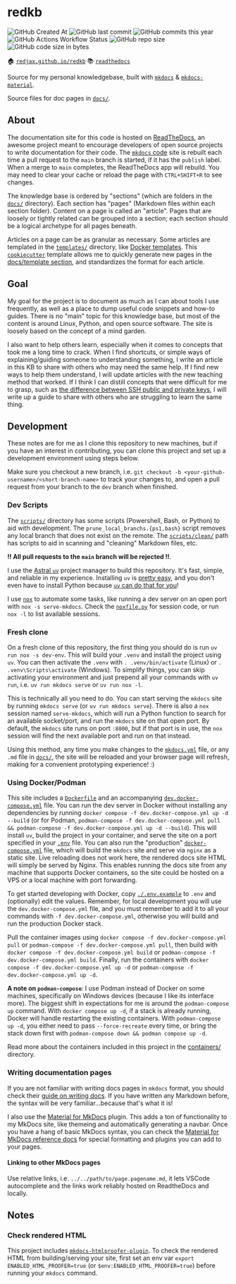 # redkb

![GitHub Created At](https://img.shields.io/github/created-at/redjax/redkb)
![GitHub last commit](https://img.shields.io/github/last-commit/redjax/redkb)
![GitHub commits this year](https://img.shields.io/github/commit-activity/y/redjax/redkb)
![GitHub Actions Workflow Status](https://img.shields.io/github/actions/workflow/status/redjax/redkb/deploy_docs.yml)
![GitHub repo size](https://img.shields.io/github/repo-size/redjax/redkb)
![GitHub code size in bytes](https://img.shields.io/github/languages/code-size/redjax/redkb)

🏠 [`redjax.github.io/redkb`](https://redjax.github.io/redkb)
📚 [`readthedocs`](https://redkb.readthedocs.io/en)

Source for my personal knowledgebase, built with [`mkdocs`](https://www.mkdocs.org/) & [`mkdocs-material`](https://squidfunk.github.io/mkdocs-material/).

Source files for doc pages in [`docs/`](./docs/).

## About

The documentation site for this code is hosted on [ReadTheDocs](https://about.readthedocs.com), an awesome project meant to encourage developers of open source projects to write documentation for their code. The [`mkdocs` code](./docs) site is rebuilt each time a pull request to the `main` branch is started, if it has the `publish` label. When a merge to `main` completes, the ReadTheDocs app will rebuild. You may need to clear your cache or reload the page with `CTRL+SHIFT+R` to see changes.

The knowledge base is ordered by "sections" (which are folders in the [`docs/`](./docs) directory). Each section has "pages" (Markdown files within each section folder). Content on a page is called an "article". Pages that are loosely or tightly related can be grouped into a section; each section should be a logical archetype for all pages beneath.

Articles on a page can be as granular as necessary. Some articles are templated in the [`templates/`](./templates/) directory, like [Docker templates](./templates/docs/containers/docker_template_page/). This [`cookiecutter`](https://cookiecutter.readthedocs.io/en/stable/) template allows me to quickly generate new pages in the [docs/template section](./docs/template/), and standardizes the format for each article.

## Goal

My goal for the project is to document as much as I can about tools I use frequently, as well as a place to dump useful code snippets and how-to guides. There is no "main" topic for this knowledge base, but most of the content is around Linux, Python, and open source software. The site is loosely based on the concept of a mind garden.

I also want to help others learn, especially when it comes to concepts that took me a long time to crack. When I find shortcuts, or simple ways of explaining/guiding someone to understanding something, I write an article in this KB to share with others who may need the same help. If I find new ways to help them understand, I will update articles with the new teaching method that worked. If I think I can distill concepts that were difficult for me to grasp, such as [the difference between SSH public and private keys](https://redjax.readthedocs.io/utilities/ssh/index.html#understanding-the-difference-between-public-and-private-keys), I will write up a guide to share with others who are struggling to learn the same thing.

## Development

These notes are for me as I clone this repository to new machines, but if you have an interest in contributing, you can clone this project and set up a development environment using steps below.

Make sure you checkout a new branch, i.e. `git checkout -b <your-github-username>/<short-branch-name>` to track your changes to, and open a pull request from your branch to the `dev` branch when finished.

### Dev Scripts

The [`scripts/`](./scripts/) directory has some scripts (Powershell, Bash, or Python) to aid with development. The `prune_local_branchs.{ps1,bash}` script removes any local branch that does not exist on the remote. The [`scripts/clean/`](./scripts/clean/) path has scripts to aid in scanning and "cleaning" Markdown files, etc.

**!! All pull requests to the `main` branch will be rejected !!**.

I use the [Astral `uv`](https://astral.sh/uv) project manager to build this repository. It's fast, simple, and reliable in my experience. Installing `uv` is [pretty easy](https://docs.astral.sh/uv/getting-started/installation/), and you don't even have to install Python because [`uv` can do that for you](https://docs.astral.sh/uv/guides/install-python/)!

I use [`nox`](https://nox.thea.codes) to automate some tasks, like running a dev server on an open port with `nox -s serve-mkdocs`. Check the [`noxfile.py`](./noxfile.py) for session code, or run `nox -l` to list available sessions.

### Fresh clone

On a fresh clone of this repository, the first thing you should do is run `uv run nox -s dev-env`. This will build your `.venv` and install the project using `uv`. You can then activate the `.venv` with `. .venv/bin/activate` (Linux) or `. .venv\Scripts\activate` (Windows). To simplify things, you can skip activating your environment and just prepend all your commands with `uv run`, i.e. `uv run mkdocs serve` or `uv run nox -l`.

This is technically all you need to do. You can start serving the `mkdocs` site by running `mkdocs serve` (or `uv run mkdocs serve`). There is also a `nox` session named `serve-mkdocs`, which will run a Python function to search for an available socket/port, and run the `mkdocs` site on that open port. By default, the `mkdocs` site runs on port `:8000`, but if that port is in use, the `nox` session will find the next available port and run on that instead.

Using this method, any time you make changes to the [`mkdocs.yml`](./mkdocs.yml) file, or any `.md` file in [`docs/`](./docs), the site will be reloaded and your browser page will refresh, making for a convenient prototyping experience! :)

### Using Docker/Podman

This site includes a [`Dockerfile`](./containers/Dockerfile) and an accompanying [`dev.docker-compose.yml`](./containers/dev.docker-compose.yml) file. You can run the dev server in Docker without installing any dependencies by running `docker compose -f dev.docker-compose.yml up -d --build` (or for Podman, `podman-compose -f dev.docker-compose.yml pull && podman-compose -f dev.docker-compose.yml up -d --build`). This will install `uv`, build the project in your container, and serve the site on a port specified in your [`.env`](./.env.example) file. You can also run the "production" [`docker-compose.yml`](./containers/docker-compose.yml) file, which will build the `mkdocs` site and serve via `nginx` as a static site. Live reloading does not work here, the rendered docs site HTML will simply be served by Nginx. This enables running the docs site from any machine that supports Docker containers, so the site could be hosted on a VPS or a local machine with port forwarding.

To get started developing with Docker, copy [`./.env.example`](./containers/.env.example) to `.env` and (optionally) edit the values. Remember, for local development you will use the `dev.docker-compose.yml` file, and you must remember to add it to all your commands with `-f dev.docker-compose.yml`, otherwise you will build and run the production Docker stack.

Pull the container images using `docker compose -f dev.docker-compose.yml pull` or `podman-compose -f dev.docker-compose.yml pull`, then build with `docker compose -f dev.docker-compose.yml build` or `podman-compose -f dev.docker-compose.yml build`. Finally, run the containers with `docker compose -f dev.docker-compose.yml up -d` or `podman-compose -f dev.docker-compose.yml up -d`.

**A note on `podman-compose`**: I use Podman instead of Docker on some machines, specifically on Windows devices (because I like its interface more). The biggest shift in expectations for me is around the `podman-compose up` command. With `docker compose up -d`, if a stack is already running, Docker will handle restarting the existing containers. With `podman-compose up -d`, you either need to pass `--force-recreate` every time, or bring the stack down first with `podman-compose down && podman compose up -d`.

Read more about the containers included in this project in the [containers/](./containers) directory.

### Writing documentation pages

If you are not familiar with writing docs pages in `mkdocs` format, you should check their [guide on writing docs](https://www.mkdocs.org/user-guide/writing-your-docs/). If you have written any Markdown before, the syntax will be very familiar...because that's what it is!

I also use the [Material for MkDocs](https://squidfunk.github.io/mkdocs-material/) plugin. This adds a ton of functionality to my MkDocs site, like themeing and automatically generating a navbar. Once you have a hang of basic MkDocs syntax, you can check the [Material for MkDocs reference docs](https://squidfunk.github.io/mkdocs-material/reference/) for special formatting and plugins you can add to your pages.

#### Linking to other MkDocs pages

Use relative links, i.e. `../../path/to/page.pagename.md`, it lets VSCode autocomplete and the links work reliably hosted on ReadtheDocs and locally.

## Notes

### Check rendered HTML

This project includes [`mkdocs-htmlproofer-plugin`](https://github.com/manuzhang/mkdocs-htmlproofer-plugin). To check the rendered HTML from building/serving your site, first set an env var `export ENABLED_HTML_PROOFER=true` (or `$env:ENABLED_HTML_PROOFER=true`) before running your `mkdocs` command.
